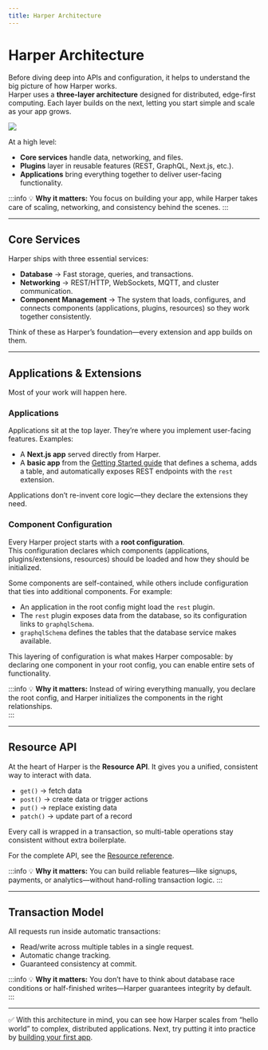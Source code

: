 ```yaml
---
title: Harper Architecture
---
```


# Harper Architecture

Before diving deep into APIs and configuration, it helps to understand the big picture of how Harper works.  
Harper uses a **three-layer architecture** designed for distributed, edge-first computing. Each layer builds on the next, letting you start simple and scale as your app grows.

![](/img/v4.6/harper-architecture.png)

At a high level:

- **Core services** handle data, networking, and files.
- **Plugins** layer in reusable features (REST, GraphQL, Next.js, etc.).
- **Applications** bring everything together to deliver user-facing functionality.

:::info
💡 **Why it matters:** You focus on building your app, while Harper takes care of scaling, networking, and consistency behind the scenes.
:::

---

## Core Services

Harper ships with three essential services:

- **Database** → Fast storage, queries, and transactions.
- **Networking** → REST/HTTP, WebSockets, MQTT, and cluster communication.
- **Component Management** → The system that loads, configures, and connects components (applications, plugins, resources) so they work together consistently.

Think of these as Harper’s foundation—every extension and app builds on them.

---

## Applications & Extensions

Most of your work will happen here.

### Applications

Applications sit at the top layer. They’re where you implement user-facing features. Examples:

- A **Next.js app** served directly from Harper.
- A **basic app** from the [Getting Started guide](../getting-started/quickstart) that defines a schema, adds a table, and automatically exposes REST endpoints with the `rest` extension.

Applications don’t re-invent core logic—they declare the extensions they need.

### Component Configuration

Every Harper project starts with a **root configuration**.  
This configuration declares which components (applications, plugins/extensions, resources) should be loaded and how they should be initialized.

Some components are self-contained, while others include configuration that ties into additional components. For example:

- An application in the root config might load the `rest` plugin.
- The `rest` plugin exposes data from the database, so its configuration links to `graphqlSchema`.
- `graphqlSchema` defines the tables that the database service makes available.

This layering of configuration is what makes Harper composable: by declaring one component in your root config, you can enable entire sets of functionality.

:::info
💡 **Why it matters:** Instead of wiring everything manually, you declare the root config, and Harper initializes the components in the right relationships.  
:::

---

## Resource API

At the heart of Harper is the **Resource API**. It gives you a unified, consistent way to interact with data.

- `get()` → fetch data
- `post()` → create data or trigger actions
- `put()` → replace existing data
- `patch()` → update part of a record

Every call is wrapped in a transaction, so multi-table operations stay consistent without extra boilerplate.

For the complete API, see the [Resource reference](../reference/resource).

:::info
💡 **Why it matters:** You can build reliable features—like signups, payments, or analytics—without hand-rolling transaction logic.
:::

---

## Transaction Model

All requests run inside automatic transactions:

- Read/write across multiple tables in a single request.
- Automatic change tracking.
- Guaranteed consistency at commit.

:::info
💡 **Why it matters:** You don’t have to think about database race conditions or half-finished writes—Harper guarantees integrity by default.
:::

---

✅ With this architecture in mind, you can see how Harper scales from “hello world” to complex, distributed applications. Next, try putting it into practice by [building your first app](../getting-started/quickstart).
